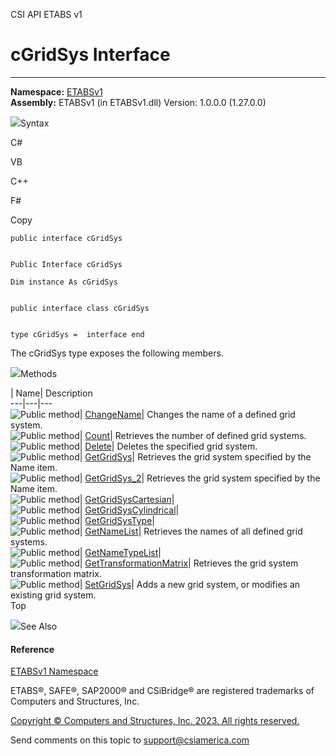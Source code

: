 ﻿

CSI API ETABS v1

# cGridSys Interface  
  
---  
  
**Namespace:** [ETABSv1](2780f1b8-2033-5289-2298-1cdb2a7508d9.htm)  
**Assembly:** ETABSv1 (in ETABSv1.dll) Version: 1.0.0.0 (1.27.0.0)

![](../icons/SectionExpanded.png)Syntax

C#

VB

C++

F#

Copy

    
    
    public interface cGridSys
    
    
    Public Interface cGridSys
    
    Dim instance As cGridSys
    
    
    public interface class cGridSys
    
    
    type cGridSys =  interface end

The cGridSys type exposes the following members.

![](../icons/SectionExpanded.png)Methods

| Name| Description  
---|---|---  
![Public method](../icons/pubmethod.gif)|
[ChangeName](bd2dbe19-6071-1e4f-8437-d73d0436c251.htm)|  Changes the name of a
defined grid system.  
![Public method](../icons/pubmethod.gif)|
[Count](82b9926e-7dd9-5309-721c-30ad00539126.htm)|  Retrieves the number of
defined grid systems.  
![Public method](../icons/pubmethod.gif)|
[Delete](f74f02c7-3759-3fee-7e34-94643f95d19b.htm)|  Deletes the specified
grid system.  
![Public method](../icons/pubmethod.gif)|
[GetGridSys](3a40267c-5b14-0022-1aec-d791672ab99b.htm)|  Retrieves the grid
system specified by the Name item.  
![Public method](../icons/pubmethod.gif)|
[GetGridSys_2](8958632f-db81-7d40-4385-755a5544206c.htm)|  Retrieves the grid
system specified by the Name item.  
![Public method](../icons/pubmethod.gif)|
[GetGridSysCartesian](1d2abeca-7d14-c406-96cb-08b768514de3.htm)|  
![Public method](../icons/pubmethod.gif)|
[GetGridSysCylindrical](22790777-5400-bbe5-b1e3-5991b4b686e7.htm)|  
![Public method](../icons/pubmethod.gif)|
[GetGridSysType](eeb4b1e0-a65e-745b-9021-b5d9e0e39793.htm)|  
![Public method](../icons/pubmethod.gif)|
[GetNameList](60a76b3c-c63e-b778-227c-6370b02c05ef.htm)|  Retrieves the names
of all defined grid systems.  
![Public method](../icons/pubmethod.gif)|
[GetNameTypeList](b6953f6c-f305-27b8-da7f-c480ae063d74.htm)|  
![Public method](../icons/pubmethod.gif)|
[GetTransformationMatrix](d0447ee6-9449-0ec8-f665-f288812e0358.htm)|
Retrieves the grid system transformation matrix.  
![Public method](../icons/pubmethod.gif)|
[SetGridSys](79f061c7-7a3e-300c-ee51-0168576efee3.htm)|  Adds a new grid
system, or modifies an existing grid system.  
Top

![](../icons/SectionExpanded.png)See Also

#### Reference

[ETABSv1 Namespace](2780f1b8-2033-5289-2298-1cdb2a7508d9.htm)

ETABS®, SAFE®, SAP2000® and CSiBridge® are registered trademarks of Computers
and Structures, Inc.  

[Copyright © Computers and Structures, Inc. 2023. All rights
reserved.](http://www.csiamerica.com)

Send comments on this topic to
[support@csiamerica.com](mailto:support%40csiamerica.com?Subject=CSI%20API%20ETABS%20v1)

